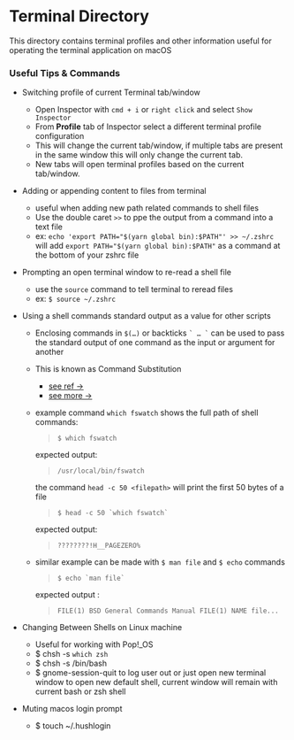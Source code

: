 # Terminal Directory

This directory contains terminal profiles and other information useful for operating the terminal application on macOS

### Useful Tips & Commands

  - Switching profile of current Terminal tab/window
    - Open Inspector with `cmd + i` or `right click` and select `Show Inspector`
    - From **Profile** tab of Inspector select a different terminal profile configuration
    - This will change the current tab/window, if multiple tabs are present in the same window this will only change the current tab.
    - New tabs will open terminal profiles based on the current tab/window.

  - Adding or appending content to files from terminal
    - useful when adding new path related commands to shell files
    - Use the double caret `>>` to ppe the output from a command into a text file
    - ex: `echo 'export PATH="$(yarn global bin):$PATH"' >> ~/.zshrc` will add `export PATH="$(yarn global bin):$PATH"` as a command at the bottom of your zshrc file

  - Prompting an open terminal window to re-read a shell file
    - use the `source` command to tell terminal to reread files
    - ex: `$ source ~/.zshrc`

  - Using a shell commands standard output as a value for other scripts
    - Enclosing commands in `$(…)` or backticks `` ` … ` `` can be used to pass the standard output of one command as the input or argument for another
    - This is known as Command Substitution 
      - [see ref ->](https://pubs.opengroup.org/onlinepubs/9699919799/utilities/V3_chap02.html#tag_18_06_03)
      - [see more ->](https://unix.stackexchange.com/a/126928)
    - example command `which fswatch` shows the full path of shell commands:
        >`$ which fswatch`
        
        expected output:
        
        >`/usr/local/bin/fswatch`

        the command `head -c 50 <filepath>` will print the first 50 bytes of a file

        >``$ head -c 50 `which fswatch` ``

        expected output:

        > `????????!H__PAGEZERO%`
    - similar example can be made with `$ man file` and `$ echo` commands
        >``$ echo `man file` ``
        
        expected output :

        >`FILE(1) BSD General Commands Manual FILE(1) NAME file...`

  - Changing Between Shells on Linux machine
    - Useful for working with Pop!_OS
    - $ chsh -s `which zsh`
    - $ chsh -s /bin/bash
    - $ gnome-session-quit to log user out or just open new terminal window to open new default shell, current window will remain with current bash or zsh shell

  - Muting macos login prompt
    - $ touch ~/.hushlogin
